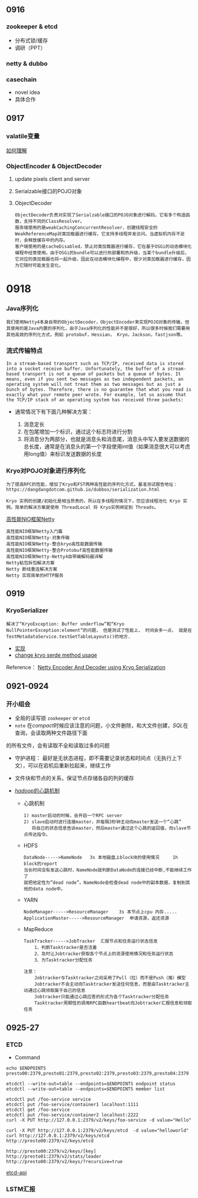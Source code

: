 ## 0916
### zookeeper & etcd
- 分布式锁/缓存
- 调研（PPT）

### netty & dubbo


### casechain
- novel idea
- 具体合作


## 0917
### valatile变量
[如何理解](https://www.ibm.com/developerworks/cn/java/j-jtp06197.html)

### ObjectEncoder & ObjectDecoder

1. update pixels client and server

2. Serialzable接口的POJO对象

3. ObjectDecoder 

   ```
   ObjectDecoder负责对实现了Serialzable接口的POJO对象进行解码，它有多个构造函数，支持不同的ClassResolver。 
   服务端使用的是weakCachingConcurrentResolver，创建线程安全的WeakReferenceMap对类加载器进行缓存，它支持多线程并发访问。当虚拟机内存不足时，会释放缓存中的内存。 
   客户端使用的是cacheDisabled，禁止对类加载器进行缓存，它在基于OSGi的动态模块化编程中经常使用。由于OSGi的bundle可以进行热部署和热升级，当某个bundle升级后，它对应的类加载器也将一起升级，因此在动态模块化编程中，很少对类加载器进行缓存，因为它随时可能发生变化。 
   ```

   

# 0918

### Java序列化

```
我们使用Netty4本身自带的ObjectDecoder，ObjectEncoder来实现POJO对象的传输，但其使用的是Java内置的序列化，由于Java序列化的性能并不是很好，所以很多时候我们需要用其他高效的序列化方式，例如 protobuf，Hessian， Kryo，Jackson，fastjson等。
```

### 流式传输特点

```
In a stream-based transport such as TCP/IP, received data is stored into a socket receive buffer. Unfortunately, the buffer of a stream-based transport is not a queue of packets but a queue of bytes. It means, even if you sent two messages as two independent packets, an operating system will not treat them as two messages but as just a bunch of bytes. Therefore, there is no guarantee that what you read is exactly what your remote peer wrote. For example, let us assume that the TCP/IP stack of an operating system has received three packets: 
```

- 通常情况下有下面几种解决方案： 

  1. 消息定长
  2. 在包尾增加一个标识，通过这个标志符进行分割
  3. 将消息分为两部分，也就是消息头和消息尾，消息头中写入要发送数据的总长度，通常是在消息头的第一个字段使用int值（如果消息很大可以考虑用long值）来标识发送数据的长度

  

### Kryo对POJO对象进行序列化 

```
为了提高RPC的性能，增加了Kryo和FST两种高性能的序列化方式，基准测试报告地址：https://dangdangdotcom.github.io/dubbox/serialization.html
```



```
Kryo 实例的创建/初始化是相当昂贵的，所以在多线程的情况下，您应该线程池化 Kryo 实例。简单的解决方案是使用 ThreadLocal 将 Kryo实例绑定到 Threads。
```

[高性能NIO框架Netty](https://github.com/yinjihuan/netty-im)

```
高性能NIO框架Netty入门篇
高性能NIO框架Netty-对象传输
高性能NIO框架Netty-整合kryo高性能数据传输
高性能NIO框架Netty-整合Protobuf高性能数据传输
高性能NIO框架Netty-Netty4自带编解码器详解
Netty粘包拆包解决方案
Netty 断线重连解决方案
Netty 实现简单的HTTP服务
```



## 0919

### KryoSerializer

```
解决了“KryoException: Buffer underflow”和“Kryo NullPointerException:element”的问题， 但是测试了性能上， 时间会多一点， 就是在TestMetadataService.testGetTableLayouts()的地方.
```

- [实现](https://www.cnblogs.com/fanguangdexiaoyuer/p/6131042.html)
- [change kryo serde method usage ](https://github.com/cloudera/livy/commit/a685ecc9e07803bb4ef1660c1daff3dd0274e5cd)

Reference： [Netty Encoder And Decoder using Kryo Serialization](https://stackoverflow.com/questions/31147296/netty-encoder-and-decoder-using-kryo-serialization)



## 0921-0924

### 开小组会

- 全局的读写锁 `zookeeper` or `etcd`
- `note` 在*compact*时候应该注意的问题，小文件删除，和大文件创建，*SQL*在查询，会读取两种文件路径下面

的所有文件，会有读取不全和读取过多的问题

- 守护进程： 最好是无状态进程，即不需要记录状态和时间点（无执行上下文），可以在宕机后重新拉起来，继续工作

- 文件块和节点的关系，保证节点存储各自的列的缓存

- [*hadoop*的心跳机制](https://blog.csdn.net/lb812913059/article/details/78713523)

  - 心跳机制

    ```
    1) master启动的时候，会开启一个RPC server
    2) slave启动时进行连接master，并每隔3秒钟主动向master发送一个“心跳”
       将自己的状态信息告诉master，然后master通过这个心跳的返回值，向slave节点传达指令。
    ```

  - HDFS

    ```
    DataNode----->NameNode   3s 本地磁盘上block块的使用情况     1h block的report
    当长时间没有发送心跳时，NameNode就判断DataNode的连接已经中断,不能继续工作了
    就把他定性为”dead node”。NameNode会检查dead node中的副本数据，复制到其他的data node中。
    ```

  - YARN

    ```
    NodeManager----->ResourceManager    3s 本节点上cpu 内存.....
    ApplicationMaster----->ResourceManager  申请资源，返还资源
    ```

  - MapReduce

    ```
    TaskTracker----->JobTracker  汇报节点和任务运行状态信息
        1、判断Tasktracker是否活着 
        2、及时让Jobtracker获取各个节点上的资源使用情况和任务运行状态 
        3、为Tasktracker分配任务 
    
    注意：
        Jobtracker与Tasktracker之间采用了Pull（拉）而不是Push（推）模型
        Jobtracker不会主动向Tasktracker发送任何信息，而是由Tasktracker主动通过心跳领取属于自己的信息
        Jobtracker只能通过心跳应答的形式为各个Tasktracker分配任务
        Tasktracker周期性的调用RPC函数heartbeat向Jobtracker汇报信息和领取任务
    ```




## 0925-27

### ETCD

- Command

```
echo $ENDPOINTS
presto00:2379,presto01:2379,presto02:2379,presto03:2379,presto04:2379

etcdctl --write-out=table --endpoints=$ENDPOINTS endpoint status
etcdctl --write-out=table --endpoints=$ENDPOINTS member list

etcdctl put /foo-service service
etcdctl put /foo-service/container1 localhost:1111
etcdctl get /foo-service
etcdctl put /foo-service/container2 localhost:2222
curl -X PUT http://127.0.0.1:2379/v2/keys/foo-service -d value="Hello"

curl -X PUT http://127.0.0.1:2379/v2/keys/etcd  -d value="helloworld"
curl http://127.0.0.1:2379/v2/keys/etcd
http://presto00:2379/v2/keys/etcd

http://presto00:2379/v2/keys/[key]
http://presto01:2379/v2/stats/leader
http://presto00:2379/v2/keys/?recursive=true
```

[etcd-api](https://coreos.com/etcd/docs/3.3.0/v2/api.html#using-a-directory-ttl)



### LSTM汇报

